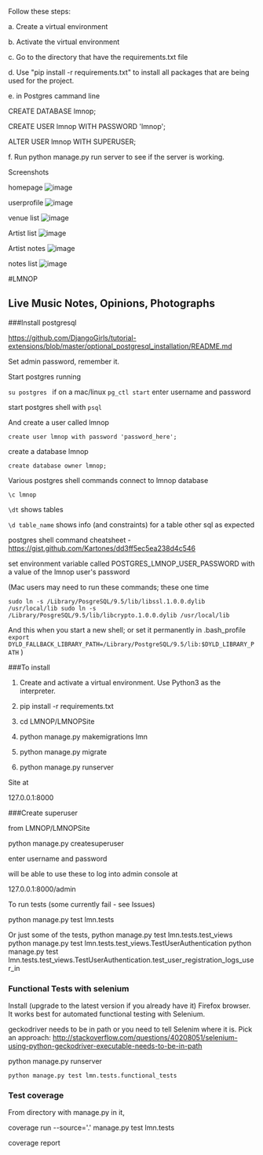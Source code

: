 Follow these steps:

a. Create a virtual environment

b. Activate the virtual environment 

c. Go to the directory that have the requirements.txt file

d. Use "pip install -r requirements.txt" to install all packages that are being used for the project.

e. in Postgres cammand line
  
  CREATE DATABASE lmnop;
  
  CREATE USER lmnop WITH PASSWORD 'lmnop';
  
  ALTER USER lmnop WITH SUPERUSER;

f. Run python manage.py run server to see if the server is working.

Screenshots

homepage
![image](https://cloud.githubusercontent.com/assets/22032833/25221512/f9434cfc-257a-11e7-80b1-a6d26f53f17c.png)

userprofile
![image](https://cloud.githubusercontent.com/assets/22032833/25221459/cd91b472-257a-11e7-885e-cde66650ffb9.png)

venue list
![image](https://cloud.githubusercontent.com/assets/22032833/25221535/10ddb334-257b-11e7-8b60-8527c2298abe.png)

Artist list
![image](https://cloud.githubusercontent.com/assets/22032833/25226029/11c1f7ca-2589-11e7-9c7f-fa35be34be3b.png)

Artist notes
![image](https://cloud.githubusercontent.com/assets/22032833/25221585/3513088a-257b-11e7-9c6b-1dd7b48baba6.png)

notes list
![image](https://cloud.githubusercontent.com/assets/22032833/25221609/507927ee-257b-11e7-878b-038ab81798c6.png)



#LMNOP

## Live Music Notes, Opinions, Photographs

###Install postgresql

https://github.com/DjangoGirls/tutorial-extensions/blob/master/optional_postgresql_installation/README.md

Set admin password, remember it.

Start postgres running

`su postgres ` if on a mac/linux
`pg_ctl start`  enter username and password

start postgres shell with `psql`

And create a user called lmnop

```
create user lmnop with password 'password_here'; 
```

create a database lmnop

```
create database owner lmnop;
```

Various postgres shell commands 
connect to lmnop database 

```
\c lmnop
```

`\dt`    shows tables

`\d table_name`   shows info (and constraints) for a table
other sql as expected

postgres shell command cheatsheet - https://gist.github.com/Kartones/dd3ff5ec5ea238d4c546

set environment variable called
POSTGRES_LMNOP_USER_PASSWORD
with a value of the lmnop user's password


(Mac users may need to run these commands; these one time 

`sudo ln -s /Library/PosgreSQL/9.5/lib/libssl.1.0.0.dylib /usr/local/lib
sudo ln -s /Library/PosgreSQL/9.5/lib/libcrypto.1.0.0.dylib /usr/local/lib`

And this when you start a new shell; or set it permanently in .bash_profile 
`export DYLD_FALLBACK_LIBRARY_PATH=/Library/PostgreSQL/9.5/lib:$DYLD_LIBRARY_PATH`
)

###To install

1. Create and activate a virtual environment. Use Python3 as the interpreter.

2. pip install -r requirements.txt

3. cd LMNOP/LMNOPSite

4. python manage.py makemigrations lmn

5. python manage.py migrate

6. python manage.py runserver

Site at

127.0.0.1:8000

###Create superuser

from LMNOP/LMNOPSite

python manage.py createsuperuser

enter username and password

will be able to use these to log into admin console at

127.0.0.1:8000/admin

To run tests  (some currently fail - see Issues)

python manage.py test lmn.tests

Or just some of the tests,
python manage.py test lmn.tests.test_views
python manage.py test lmn.tests.test_views.TestUserAuthentication
python manage.py test lmn.tests.test_views.TestUserAuthentication.test_user_registration_logs_user_in



### Functional Tests with selenium

Install (upgrade to the latest version if you already have it) Firefox browser. It works best for automated functional testing with Selenium.

geckodriver needs to be in path or you need to tell Selenim where it is. Pick an approach: http://stackoverflow.com/questions/40208051/selenium-using-python-geckodriver-executable-needs-to-be-in-path

python manage.py runserver

```
python manage.py test lmn.tests.functional_tests
```

### Test coverage

From directory with manage.py in it,

coverage run --source='.' manage.py test lmn.tests

coverage report
